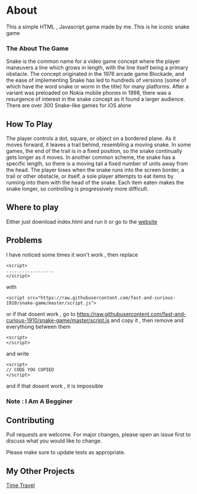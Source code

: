 # About 
This a simple HTML , Javascript game made by me. This is he iconic snake game 
### The About The Game
Snake is the common name for a video game concept where the player maneuvers a line which grows in length, with the line itself being a primary obstacle. The concept originated in the 1976 arcade game Blockade, and the ease of implementing Snake has led to hundreds of versions (some of which have the word snake or worm in the title) for many platforms. After a variant was preloaded on Nokia mobile phones in 1998, there was a resurgence of interest in the snake concept as it found a larger audience. There are over 300 Snake-like games for iOS alone

## How To Play 
The player controls a dot, square, or object on a bordered plane. As it moves forward, it leaves a trail behind, resembling a moving snake. In some games, the end of the trail is in a fixed position, so the snake continually gets longer as it moves. In another common scheme, the snake has a specific length, so there is a moving tail a fixed number of units away from the head. The player loses when the snake runs into the screen border, a trail or other obstacle, or itself. a sole player attempts to eat items by running into them with the head of the snake. Each item eaten makes the snake longer, so controlling is progressively more difficult. 


## Where to play 

Either just download index.html and run it or go to the [website](https://fast-and-curious-1910.github.io/snake-game/)

## Problems
I have noticed some times it won't work , then 
replace 
<br>
```
<script>
..................
</script>
```
with 

```
<script src="https://raw.githubusercontent.com/fast-and-curious-1910/snake-game/master/script.js">
```
or if that dosent work , go to 
https://raw.githubusercontent.com/fast-and-curious-1910/snake-game/master/script.js and copy it , then 
remove and everythong between them 
```
<script>
</script>
```
and write 
```
<script>
// CODE YOU COPIED
</script>
```
and if that dosent work , it is impossible

### Note : I Am A Begginer 

## Contributing
Pull requests are welcome. For major changes, please open an issue first to discuss what you would like to change.

Please make sure to update tests as appropriate.

## My Other Projects 
[Time Travel](https://github.com/fast-and-curious-1910/time-travel.git "Click Here!")
